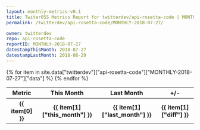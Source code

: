 ```yaml
---
layout: monthly-metrics-v0.1
title: TwiterOSS Metrics Report for twitterdev/api-rosetta-code | MONTHLY-2018-07-27 | 2018-07-27
permalink: /twitterdev/api-rosetta-code/MONTHLY-2018-07-27/

owner: twitterdev
repo: api-rosetta-code
reportID: MONTHLY-2018-07-27
datestampThisMonth: 2018-07-27
datestampLastMonth: 2018-06-29
---
```


<table style="width: 100%">
    <tr>
        <th>Metric</th>
        <th>This Month</th>
        <th>Last Month</th>
        <th>+/-</th>
    </tr>
    {% for item in site.data["twitterdev"]["api-rosetta-code"]["MONTHLY-2018-07-27"]["data"] %}
    <tr>
        <th>{{ item[0] }}</th>
        <th>{{ item[1]["this_month"] }}</th>
        <th>{{ item[1]["last_month"] }}</th>
        <th>{{ item[1]["diff"] }}</th>
    </tr>
    {% endfor %}
</table>


